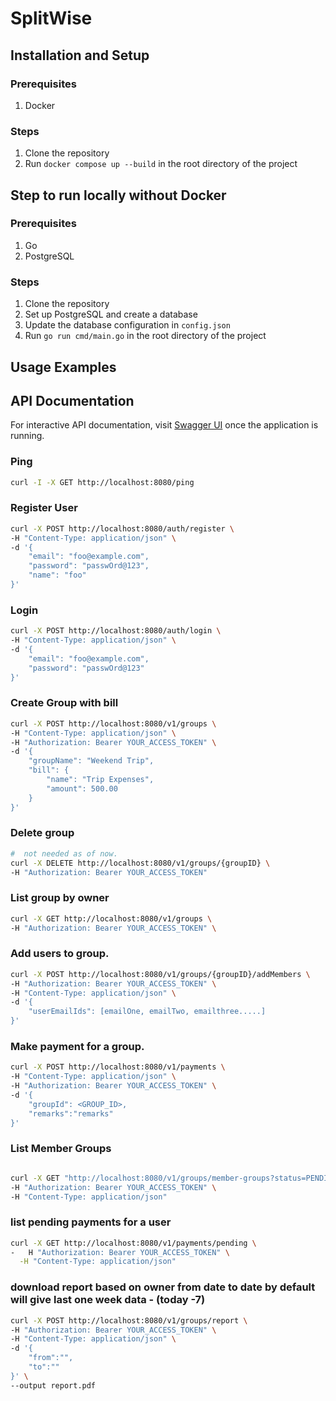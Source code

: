 # SplitWise

## Installation and Setup

### Prerequisites

1. Docker

### Steps

1. Clone the repository
2. Run `docker compose up --build` in the root directory of the project

## Step to run locally without Docker

### Prerequisites

1. Go 
2. PostgreSQL

### Steps

1. Clone the repository
2. Set up PostgreSQL and create a database
3. Update the database configuration in `config.json`
4. Run `go run cmd/main.go` in the root directory of the project

## Usage Examples

## API Documentation
For interactive API documentation, visit [Swagger UI](http://localhost:8080/swagger/index.html) once the application is running.

### Ping 
```bash
curl -I -X GET http://localhost:8080/ping
```

### Register User

```bash
curl -X POST http://localhost:8080/auth/register \
-H "Content-Type: application/json" \
-d '{
    "email": "foo@example.com",
    "password": "passwOrd@123",
    "name": "foo"
}'
```

### Login

```bash
curl -X POST http://localhost:8080/auth/login \
-H "Content-Type: application/json" \
-d '{
    "email": "foo@example.com",
    "password": "passwOrd@123"
}'
```

### Create Group with bill

```bash
curl -X POST http://localhost:8080/v1/groups \
-H "Content-Type: application/json" \
-H "Authorization: Bearer YOUR_ACCESS_TOKEN" \
-d '{
    "groupName": "Weekend Trip",
    "bill": {
        "name": "Trip Expenses",
        "amount": 500.00
    }
}'
```

### Delete group 

```bash
#  not needed as of now. 
curl -X DELETE http://localhost:8080/v1/groups/{groupID} \
-H "Authorization: Bearer YOUR_ACCESS_TOKEN"

```

### List group by owner
```bash
curl -X GET http://localhost:8080/v1/groups \
-H "Authorization: Bearer YOUR_ACCESS_TOKEN" \
```

### Add users to group.

```bash
curl -X POST http://localhost:8080/v1/groups/{groupID}/addMembers \
-H "Authorization: Bearer YOUR_ACCESS_TOKEN" \
-H "Content-Type: application/json" \
-d '{
    "userEmailIds": [emailOne, emailTwo, emailthree.....]
}'
```

### Make payment for a group.
```bash
curl -X POST http://localhost:8080/v1/payments \
-H "Content-Type: application/json" \
-H "Authorization: Bearer YOUR_ACCESS_TOKEN" \
-d '{
    "groupId": <GROUP_ID>,
    "remarks":"remarks"
}'
```
### List Member Groups
```bash

curl -X GET "http://localhost:8080/v1/groups/member-groups?status=PENDING" \
-H "Authorization: Bearer YOUR_ACCESS_TOKEN" \
-H "Content-Type: application/json"

```

### list pending payments for a user
```bash
curl -X GET http://localhost:8080/v1/payments/pending \
-   H "Authorization: Bearer YOUR_ACCESS_TOKEN" \
  -H "Content-Type: application/json"
```


### download report based on owner from date to date by default will give last one week data - (today -7)
```bash
curl -X POST http://localhost:8080/v1/groups/report \
-H "Authorization: Bearer YOUR_ACCESS_TOKEN" \
-H "Content-Type: application/json" \
-d '{
    "from":"",
    "to":""
}' \
--output report.pdf
```

